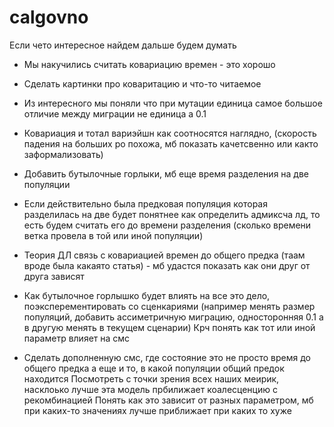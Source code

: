 # calgovno
Если чето интересное найдем дальше будем думать

- Мы накучились считать ковариацию времен - это хорошо
- Сделать картинки про коваритацию и что-то читаемое
- Из интересного мы поняли что при мутации единица самое большое отличие между миграции не единица а 0.1 
- Ковариация и тотал вариэйшн как соотносятся наглядно, (скорость падения на больших ро похожа, мб показать качетсвенно или както заформализовать)
- Добавить бутылочные горлыки, мб еще время разделения на две популяции
- Если действительно была предковая популяция которая разделилась на две будет понятнее как определить адмиксча лд, то есть будем считать его до времени разделения (сколько времени ветка провела в той или иной популяции)
- Теория ДЛ связь с ковариацией времен до общего предка  (таам вроде была какаято статья) - мб удастся показать как они друг от друга зависят
- Как бутылочное горлышко будет влиять на все это дело, поэксперементировать со сценкариями (например менять размер популяций, добавить ассиметричную миграцию, односторонняя 0.1 а в другую менять в текущем сценарии) Крч понять как тот или иной параметр влияет на смс

- Сделать дополненную смс, где состояние это не просто время до общего предка а еще и то, в какой популяции общий предок находится
Посмотреть с точки зрения всех наших меирик, насклоько лучше эта модель прбилижает коалесценцию с рекомбинацией 
Понять как это зависит от разных параметром, мб при каких-то значениях лучше приближает при каких то хуже

